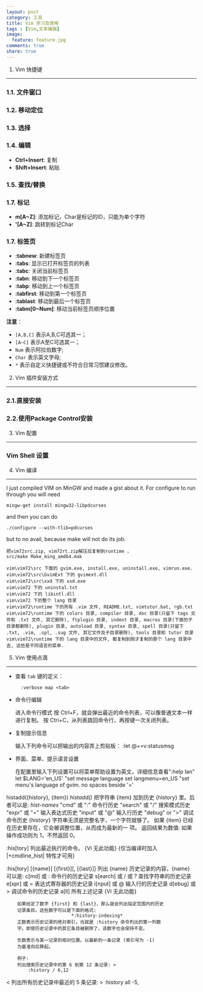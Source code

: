 ```yaml
---
layout: post
category: 工具
title: Vim 学习及使用
tags : [Vim,文本编辑]
image:
  feature: feature.jpg
comments: true
share: true
---
```


1. Vim 快捷键
-----------------------

### 1.1. 文件窗口


### 1.2. 移动定位


### 1.3. 选择


### 1.4. 编辑

* **Ctrl+Insert**: 复制
* **Shift+Insert**: 粘贴

### 1.5. 查找/替换


### 1.7. 标记

* **m[A~Z]**: 添加标记，Char是标记的ID，只能为单个字符
* **'[A~Z]**: 跳转到标记Char

### 1.7. 标签页

* **:tabnew**: 新建标签页
* **:tabs**: 显示已打开标签页的列表
* **:tabc**: 关闭当前标签页
* **:tabn**: 移动到下一个标签页
* **:tabp**: 移动到上一个标签页
* **:tabfirst**: 移动到第一个标签页
* **:tablast**: 移动到最后一个标签页
* **:tabm[0~Num]**: 移动当前标签页顺序位置

**注意**：

* `[A,B,C]` 表示A,B,C可选其一；
* `[A~C]` 表示A至C可选其一；
* `Num` 表示阿拉伯数字;
* `Char` 表示英文字母;
* `*` 表示自定义快捷键或不符合日常习惯建议修改。

2. Vim 插件安装方式
----------------------------

### 2.1.直接安装


### 2.2.使用Package Control安装


3. Vim 配置
-----------

### Vim Shell 设置


4. Vim 编译
-----------

I just compiled VIM on MinGW and made a gist about it. For configure to run through you will need

    mingw-get install mingw32-libpdcurses
and then you can do

    ./configure --with-tlib=pdcurses
but to no avail, because make will not do its job.

    把vim72src.zip, vim72rt.zip解压后复制到runtime ，
    src/make Make_ming_amd64.mak

    vim\vim72\src 下面的 gvim.exe, install.exe, uninstall.exe, vimrun.exe.
    vim\vim72\src\GvimExt 下的 gvimext.dll
    vim\vim72\src\xxd 下的 xxd.exe
    vim\vim72 下的 uninstal.txt
    vim\vim72 下的 libintl.dll
    vim\vim72 下的整个 lang 目录
    vim\vim72\runtime 下的所有 .vim 文件, README.txt, vimtutor.bat, rgb.txt
    vim\vim72\runtime 下的 colors 目录, compiler 目录, doc 目录(只留下 tags 文件和 .txt 文件, 其它删除), ftplugin 目录, indent 目录, macros 目录(下面的子目录都删除), plugin 目录, autoload 目录, syntax 目录, spell 目录(只留下 .txt, .vim, .spl, .sug 文件, 其它文件及子目录删除), tools 目录和 tutor 目录
    vim\vim72\runtime 下的 lang 目录中的文件, 都复制到刚才复制的那个 lang 目录中去, 这些是不同语言的菜单.

5. Vim 使用点滴
------------------------

* 查看 `tab` 键的定义：

        :verbose map <tab>

* 命令行编辑

    进入命令行模式
    按 Ctrl+F，就会弹出最近的命令列表，可以像普通文本一样进行复制。
    按 Ctri+C，从列表跳回命令行，再按键一次关闭列表。

* 复制提示信息

    输入下列命令可以把输出的内容弄上剪贴板：
        :let @+=v:statusmsg

* 界面、菜单、提示语言设置

    在配置里输入下列设置可以将菜单帮助设置为英文，详细信息查看":help lan"
        let $LANG='en_US'  "set message language
        set langmenu=en_US   "set menu's language of gvim. no spaces beside '='

histadd({history}, {item})              *histadd()*
        把字符串 {item} 加到历史 {history} 里。后者可以是:
                            *hist-names*
            "cmd"    或 ":"   命令行历史
            "search" 或 "/"   搜索模式历史
            "expr"   或 "="   输入表达式历史
            "input"  或 "@"   输入行历史
            "debug"  or ">"   调试命令历史
        {history} 字符串无须是完整名字，一个字符就够了。
        如果 {item} 已经在历史里存在，它会被调整位置，从而成为最新的一
        项。
        返回结果为数值: 如果操作成功则为 1，不然返回 0。

:his[tory]  列出最近执行的命令。
        {Vi 无此功能}
        {仅当编译时加入 |+cmdline_hist| 特性才可用}

:his[tory] [{name}] [{first}][, [{last}]]
        列出 {name} 历史记录的内容，{name} 可以是:
        c[md]    或 :       命令行的历史记录
        s[earch] 或 / 或 ?  查找字符串的历史记录
        e[xpr]   或 =       表达式寄存器的历史记录
        i[nput]  或 @       输入行的历史记录
        d[ebug]  或 >       调试命令的历史记录
        a[ll]           所有上述记录
        {Vi 无此功能}

        如果给定了数字 {first} 和 {last}，那么就会列出指定范围内的历史
        记录条目。这些数字可以是下面的格式:
                            *:history-indexing*
        正数表示历史记录的绝对索引，也就是 :history 命令列出的第一列数
        字。即使历史记录中的其它条目被删除了，该数字也会保持不变。

        负数表示与某一记录的相对位置。以最新的一条记录 (索引号为 -1)
        为基准向后算起。

        例子:
        列出搜索历史记录中的第 6 到第 12 条记录: >
            :history / 6,12
<
        列出所有历史记录中最近的 5 条记录: >
            :history all -5,
